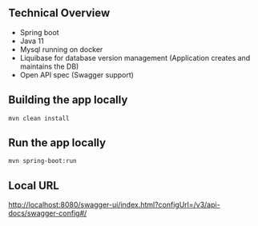 ## Technical Overview
- Spring boot
- Java 11
- Mysql running on docker
- Liquibase for database version management (Application creates and maintains the DB)
- Open API spec (Swagger support)

## Building the app locally

```
mvn clean install
```

## Run the app locally

```
mvn spring-boot:run
```

## Local URL

[http://localhost:8080/swagger-ui/index.html?configUrl=/v3/api-docs/swagger-config#/](http://localhost:8080/swagger-ui/index.html?configUrl=/v3/api-docs/swagger-config#/)
